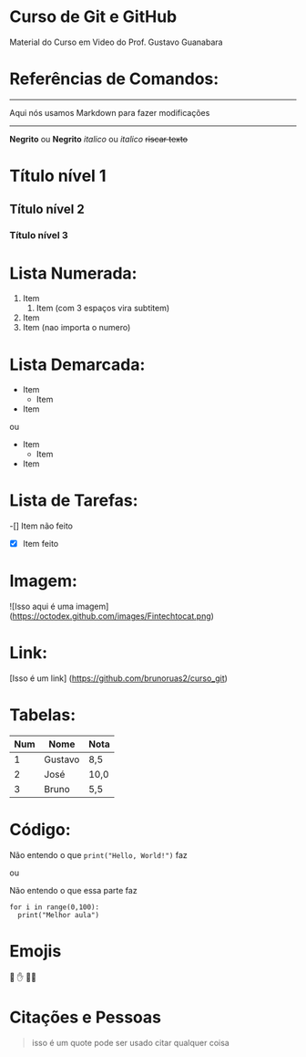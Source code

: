 # Curso de Git e GitHub
 Material do Curso em Video do Prof. Gustavo Guanabara

# Referências de Comandos:
---
Aqui nós usamos Markdown para fazer modificações
***

**Negrito** ou __Negrito__
*italico* ou _italico_
~~riscar texto~~

# Título nível 1
## Título nível 2
### Título nível 3

# Lista Numerada:
1. Item
   1. Item (com 3 espaços vira subtitem)
3. Item
5. Item (nao importa o numero)


# Lista Demarcada:
* Item
   * Item
* Item

ou

- Item
   - Item
- Item

# Lista de Tarefas:
-[] Item não feito
-[x] Item feito

# Imagem:
![Isso aqui é uma imagem] (https://octodex.github.com/images/Fintechtocat.png)

# Link:
[Isso é um link] (https://github.com/brunoruas2/curso_git)


# Tabelas:
Num | Nome | Nota
---|---|---
1|Gustavo|8,5
2|José|10,0
3|Bruno|5,5

# Código:
Não entendo o que `print("Hello, World!")` faz

ou

Não entendo o que essa parte faz

``` 
for i in range(0,100):
  print("Melhor aula")

```

# Emojis
:vulcan_salute:
:hand:
:service_dog:

# Citações e Pessoas
> isso é um quote
> pode ser usado citar qualquer coisa
